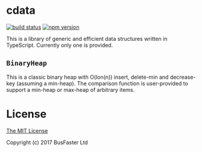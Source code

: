 cdata
=====

[![build status](https://travis-ci.org/charto/cdata.svg?branch=master)](http://travis-ci.org/charto/cdata)
[![npm version](https://img.shields.io/npm/v/cdata.svg)](https://www.npmjs.com/package/cdata)

This is a library of generic and efficient data structures written in TypeScript.
Currently only one is provided.

`BinaryHeap`
------------

This is a classic binary heap with O(lon(n)) insert, delete-min and decrease-key
(assuming a min-heap). The comparison function is user-provided to support a
min-heap or max-heap of arbitrary items.

License
=======

[The MIT License](https://raw.githubusercontent.com/charto/cdata/master/LICENSE)

Copyright (c) 2017 BusFaster Ltd
